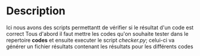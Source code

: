 # Description
Ici nous avons des scripts permettantt de vérifier si le résultat d'un code est correct
Tous d'abord il faut mettre les codes qu'on souhaite tester dans le repertoire **codes**
et ensuite executer le script *checker.py*; celui-ci va générer un fichier résultats 
contenant les résultats pour les différents codes
